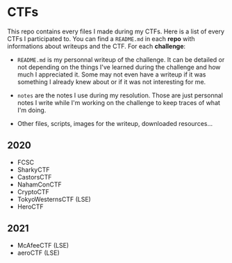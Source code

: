 # CTFs

This repo contains every files I made during my CTFs. Here is a list of every CTFs I participated to. You can find a `README.md` in each **repo** with informations about writeups and the CTF. For each **challenge**:

- `README.md` is my personnal writeup of the challenge. It can be detailed or not depending on the things I've learned during the challenge and how much I appreciated it. Some may not even have a writeup if it was something I already knew about or if it was not interesting for me.

- `notes` are the notes I use during my resolution. Those are just personnal notes I write while I'm working on the challenge to keep traces of what I'm doing.

- Other files, scripts, images for the writeup, downloaded resources...

## 2020

- FCSC
- SharkyCTF
- CastorsCTF
- NahamConCTF
- CryptoCTF
- TokyoWesternsCTF (LSE)
- HeroCTF

## 2021

- McAfeeCTF (LSE)
- aeroCTF (LSE)
